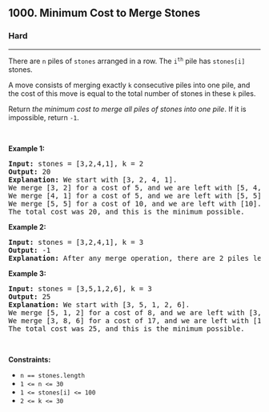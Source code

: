 <h2>1000. Minimum Cost to Merge Stones</h2><h3>Hard</h3><hr><div><p>There are <code>n</code> piles of <code>stones</code> arranged in a row. The <code>i<sup>th</sup></code> pile has <code>stones[i]</code> stones.</p>

<p>A move consists of merging exactly <code>k</code> consecutive piles into one pile, and the cost of this move is equal to the total number of stones in these <code>k</code> piles.</p>

<p>Return <em>the minimum cost to merge all piles of stones into one pile</em>. If it is impossible, return <code>-1</code>.</p>

<p>&nbsp;</p>
<p><strong>Example 1:</strong></p>

<pre><strong>Input:</strong> stones = [3,2,4,1], k = 2
<strong>Output:</strong> 20
<strong>Explanation:</strong> We start with [3, 2, 4, 1].
We merge [3, 2] for a cost of 5, and we are left with [5, 4, 1].
We merge [4, 1] for a cost of 5, and we are left with [5, 5].
We merge [5, 5] for a cost of 10, and we are left with [10].
The total cost was 20, and this is the minimum possible.
</pre>

<p><strong>Example 2:</strong></p>

<pre><strong>Input:</strong> stones = [3,2,4,1], k = 3
<strong>Output:</strong> -1
<strong>Explanation:</strong> After any merge operation, there are 2 piles left, and we can't merge anymore.  So the task is impossible.
</pre>

<p><strong>Example 3:</strong></p>

<pre><strong>Input:</strong> stones = [3,5,1,2,6], k = 3
<strong>Output:</strong> 25
<strong>Explanation:</strong> We start with [3, 5, 1, 2, 6].
We merge [5, 1, 2] for a cost of 8, and we are left with [3, 8, 6].
We merge [3, 8, 6] for a cost of 17, and we are left with [17].
The total cost was 25, and this is the minimum possible.
</pre>

<p>&nbsp;</p>
<p><strong>Constraints:</strong></p>

<ul>
	<li><code>n == stones.length</code></li>
	<li><code>1 &lt;= n &lt;= 30</code></li>
	<li><code>1 &lt;= stones[i] &lt;= 100</code></li>
	<li><code>2 &lt;= k &lt;= 30</code></li>
</ul>
</div>